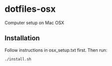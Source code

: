 dotfiles-osx
============

Computer setup on Mac OSX

Installation
------------
Follow instructions in osx_setup.txt first.  Then run:

    ./install.sh
